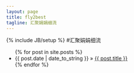 ```yaml
---
layout: page
title: fly2best
tagline: 汇聚娟娟细流
---
```

{% include JB/setup %}
#汇聚娟娟细流
<ul class="posts">
  {% for post in site.posts %}
    <li><span>{{ post.date | date_to_string }}</span> &raquo; <a href="{{ BASE_PATH }}{{ post.url }}">{{ post.title }}</a></li>
  {% endfor %}
</ul>

